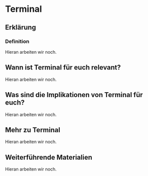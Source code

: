 # Terminal
## Erklärung
### Definition
Hieran arbeiten wir noch.

## Wann ist Terminal für euch relevant?
Hieran arbeiten wir noch.

## Was sind die Implikationen von Terminal für euch? 
Hieran arbeiten wir noch.

## Mehr zu Terminal   
Hieran arbeiten wir noch.

## Weiterführende Materialien
Hieran arbeiten wir noch.

